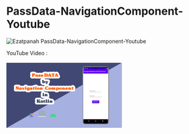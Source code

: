 # PassData-NavigationComponent-Youtube
<img alt="Ezatpanah PassData-NavigationComponent-Youtube" src="https://emojipedia-us.s3.amazonaws.com/content/2020/04/05/yt.png" width="3%"></a>

YouTube Video :
<br>  
<a href="https://youtu.be/5HDUD8H-Lgo" target="_blank"><img alt="Ezatpanah PassData-NavigationComponent-Youtube" src="passData.jpg" width="60%"></a>
<br>
